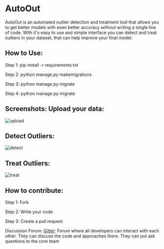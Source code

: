 # AutoOut

AutoOut is an automated outlier detection and treatment tool that allows you to get better models with even better accuracy without writing a single line of code.
With it's easy to use and simple interface you can detect and treat outliers in your dataset, that can help improve your final model.

How to Use:
------------

Step 1: pip install -r requirements.txt

Step 2: python manage.py makemigrations

Step 3: python manage.py migrate

Step 4: python manage.py migrate

**Screenshots:**
Upload your data:
----------------
![upload](https://github.com/MateLabs/AutoOut/blob/master/screenshots/upload.png)

Detect Outliers:
-----------------
![detect](https://github.com/MateLabs/AutoOut/blob/master/screenshots/detect.png)


Treat Outliers:
---------------
![treat](https://github.com/MateLabs/AutoOut/blob/master/screenshots/treat.png)


How to contribute:
-----------------
Step 1: Fork

Step 2: Write your code

Step 3: Create a pull request


Discussion Forum:
[Gitter](https://gitter.im/Mate-Labs-AutoOut/community): Forum where all developers can interact with each other. They can discuss the code and approaches there. They can put ask questions to the core team